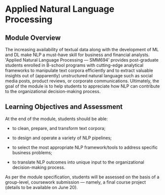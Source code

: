 # Applied Natural Language Processing

## Module Overview

The increasing availability of textual data along with the development of ML and DL make NLP a must-have skill for business and financial analysts. 'Applied Natural Language Processing ― SMM694' provides post-graduate students enrolled in B-school programs with cutting-edge analytical frameworks to manipulate text corpora efficiently and to extract valuable insights out of (apparently) unstructured natural language such as social media posts, product reviews, or corporate communications. Ultimately, the goal of the module is to help students to appreciate how NLP can contribute to the organizational decision-making process.

## Learning Objectives and Assessment

At the end of the module, students should be able:

- to clean, prepare, and transform text corpora;

- to design and operate a variety of NLP pipelines;

- to select the most appropriate NLP framework/tools to address specific business problems;

- to translate NLP outcomes into unique input to the organizational decision-making process.

As per the module specification, students will be assessed on the basis of a group-level, coursework submission — namely, a final course project (details to be available on June 20).

